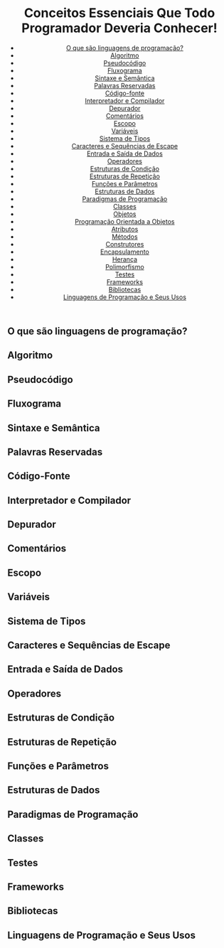 <header>
  <h1>Conceitos Essenciais Que Todo Programador Deveria Conhecer!</h1>
  <nav>
    <ul>
      <li><a href="#O que são linguagens de programação?">O que são linguagens de programação?</a></li>
      <li><a href="#Algoritmo">Algoritmo</a></li>
      <li><a href="#Pseudocódigo">Pseudocódigo</a></li>
      <li><a href="#Fluxograma">Fluxograma</a></li>
      <li><a href="#Sintaxe e Semântica">Sintaxe e Semântica</a></li>
      <li><a href="#Palavras Reservadas">Palavras Reservadas</a></li>
      <li><a href="#Código-fonte">Código-fonte</a></li>
      <li><a href="#Interpretador e Compilador">Interpretador e Compilador</a></li>
      <li><a href="#Depurador">Depurador</a></li>
      <li><a href="#Comentários">Comentários</a></li>
      <li><a href="#Escopo">Escopo</a></li>
      <li><a href="#Variáveis">Variáveis</a></li>
      <li><a href="#Sistema de Tipos">Sistema de Tipos</a></li>
      <li><a href="#Caracteres e Sequências de Escape">Caracteres e Sequências de Escape</a></li>
      <li><a href="#Entrada e Saída de Dados">Entrada e Saída de Dados</a></li>
      <li><a href="#Operadores">Operadores</a></li>
      <li><a href="#Estruturas de Condição">Estruturas de Condição</a></li>
      <li><a href="#Estruturas de Repetição">Estruturas de Repetição</a></li>
      <li><a href="#Funções e Parâmetros">Funções e Parâmetros</a></li>
      <li><a href="#Estruturas de Dados">Estruturas de Dados</a></li>
      <li><a href="#Paradigmas de Programação">Paradigmas de Programação</a></li>
      <li><a href="#Classes">Classes</a></li>
      <li><a href="#Objetos">Objetos</a></li>
      <li><a href="#Programação Orientada a Objetos">Programação Orientada a Objetos</a></li>
      <li><a href="#Atributos">Atributos</a></li>
      <li><a href="#Métodos">Métodos</a></li>
      <li><a href="#Construtores">Construtores</a></li>
      <li><a href="#Encapsulamento">Encapsulamento</a></li>
      <li><a href="#Herança">Herança</a></li>
      <li><a href="#Polimorfismo">Polimorfismo</a></li>
      <li><a href="#Testes">Testes</a></li>
      <li><a href="#Frameworks">Frameworks</a></li>
      <li><a href="#Bibliotecas">Bibliotecas</a></li>
      <li><a href="#Linguagens de Programação e Seus Usos">Linguagens de Programação e Seus Usos</a></li>
    </ul>
  </nav>
</header>

<main>
  <section id="O que são linguagens de programação?">
    <article>
      <h2>O que são linguagens de programação?</h2>
      <p></p>
    </article>
  </section>
  <section id="Algoritmo">
    <article>
      <h2>Algoritmo</h2>
      <p></p>
    </article>
  </section>
  <section id="Pseudocódigo">
    <article>
      <h2>Pseudocódigo</h2>
      <p></p>
    </article>
  </section>
  <section id="Fluxograma">
    <article>
      <h2>Fluxograma</h2>
      <p></p>
    </article>
  </section>
  <section id="Sintaxe e Semântica">
    <article>
      <h2>Sintaxe e Semântica</h2>
      <p></p>
    </article>
  </section>
  <section id="Palavras Reservadas">
    <article>
      <h2>Palavras Reservadas</h2>
      <p></p>
    </article>
  </section>
  <section id="Código-Fonte">
    <article>
      <h2>Código-Fonte</h2>
      <p></p>
    </article>
  </section>
  <section id="">
    <article>
      <h2>Interpretador e Compilador</h2>
      <p></p>
    </article>
  </section>
  <section id="">
    <article>
      <h2>Depurador</h2>
      <p></p>
    </article>
  </section>
  <section id="">
    <article>
      <h2>Comentários</h2>
      <p></p>
    </article>
  </section>
  <section id="">
    <article>
      <h2>Escopo</h2>
      <p></p>
    </article>
  </section>
  <section id="">
    <article>
      <h2>Variáveis</h2>
      <p></p>
    </article>
  </section>
  <section id="">
    <article>
      <h2>Sistema de Tipos</h2>
      <p></p>
    </article>
  </section>
  <section id="">
    <article>
      <h2>Caracteres e Sequências de Escape</h2>
      <p></p>
    </article>
  </section>
  <section id="">
    <article>
      <h2>Entrada e Saída de Dados</h2>
      <p></p>
    </article>
  </section>
  <section id="">
    <article>
      <h2>Operadores</h2>
      <p></p>
    </article>
  </section>
  <section id="">
    <article>
      <h2>Estruturas de Condição</h2>
      <p></p>
    </article>
  </section>
  <section id="">
    <article>
      <h2>Estruturas de Repetição</h2>
      <p></p>
    </article>
  </section>
  <section id="">
    <article>
      <h2>Funções e Parâmetros</h2>
      <p></p>
    </article>
  </section>
  <section id="">
    <article>
      <h2>Estruturas de Dados</h2>
      <p></p>
    </article>
  </section>
  <section id="">
    <article>
      <h2>Paradigmas de Programação</h2>
      <p></p>
    </article>
  </section>

  <section id="">
    <article>
      <h2>Classes</h2>
      <p></p>
    </article>
  </section>

  <section id="">
    <article>
      <h2>Testes</h2>
      <p></p>
    </article>
  </section>
  <section id="">
    <article>
      <h2>Frameworks</h2>
      <p></p>
    </article>
  </section>
  <section id="">
    <article>
      <h2>Bibliotecas</h2>
      <p></p>
    </article>
  </section>
  <section id="">
    <article>
      <h2>Linguagens de Programação e Seus Usos</h2>
      <p></p>
    </article>
  </section>
</main>